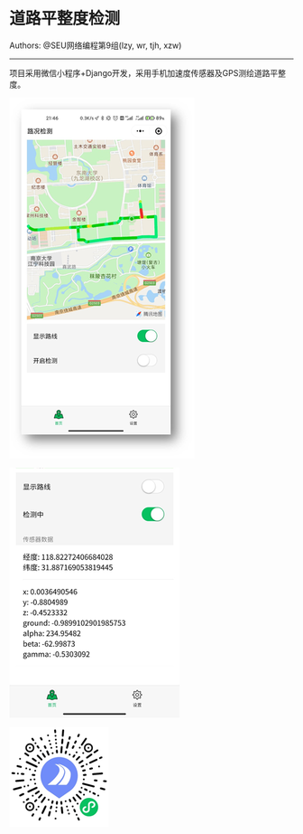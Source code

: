 # 道路平整度检测
Authors: @SEU网络编程第9组(lzy, wr, tjh, xzw)

---

项目采用微信小程序+Django开发，采用手机加速度传感器及GPS测绘道路平整度。

![image-20210703225356569](readme.assets/image-20210703225356569.png)

![image-20210703225424812](readme.assets/image-20210703225424812.png)

<img src="readme.assets/image-20210703225335729.png" alt="image-20210703225335729"  />

